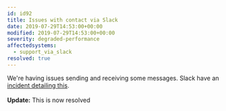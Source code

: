 ```yaml
---
id: id92
title: Issues with contact via Slack
date: 2019-07-29T14:53:00+00:00
modified: 2019-07-29T14:53:00+00:00
severity: degraded-performance
affectedsystems:
  - support_via_slack
resolved: true
---
```


We're having issues sending and receiving some messages.  Slack have an [incident detailing this](https://status.slack.com/2019-07/b31a6510b8caabcc).<br /><br />**Update:** This is now resolved

